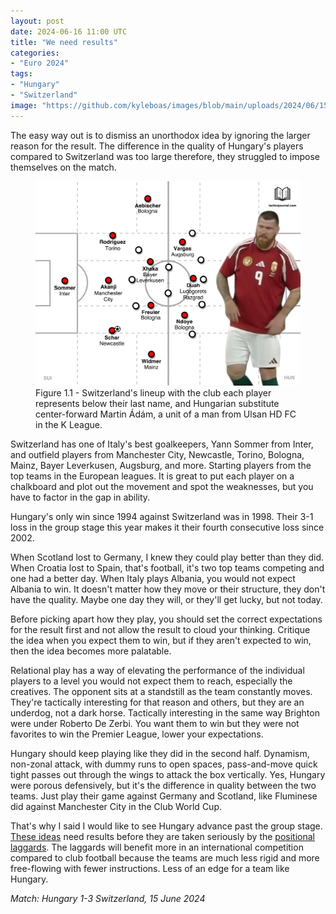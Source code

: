 ```yaml
---
layout: post
date: 2024-06-16 11:00 UTC
title: "We need results"
categories:
- "Euro 2024"
tags:
- "Hungary"
- "Switzerland"
image: "https://github.com/kyleboas/images/blob/main/uploads/2024/06/15/Image-15Jun2024_17:59:29.png?raw=true"
---
```


The easy way out is to dismiss an unorthodox idea by ignoring the larger reason for the result. The difference in the quality of Hungary's players compared to Switzerland was too large therefore, they struggled to impose themselves on the match. 

<!---more--->

<figure>
    <img src="https://github.com/kyleboas/images/blob/main/uploads/2024/06/15/Image-15Jun2024_17:59:29.png?raw=true">
    <figcaption>Figure 1.1 - Switzerland's lineup with the club each player represents below their last name, and Hungarian substitute center-forward Martin Ádám, a unit of a man from Ulsan HD FC in the K League.</figcaption>
</figure>

Switzerland has one of Italy's best goalkeepers, Yann Sommer from Inter, and outfield players from Manchester City, Newcastle, Torino, Bologna, Mainz, Bayer Leverkusen, Augsburg, and more. Starting players from the top teams in the European leagues. It is great to put each player on a chalkboard and plot out the movement and spot the weaknesses, but you have to factor in the gap in ability. 

Hungary's only win since 1994 against Switzerland was in 1998. Their 3-1 loss in the group stage this year makes it their fourth consecutive loss since 2002.

When Scotland lost to Germany, I knew they could play better than they did. When Croatia lost to Spain, that's football, it's two top teams competing and one had a better day. When Italy plays Albania, you would not expect Albania to win. It doesn't matter how they move or their structure, they don't have the quality. Maybe one day they will, or they'll get lucky, but not today.

Before picking apart how they play, you should set the correct expectations for the result first and not allow the result to cloud your thinking. Critique the idea when you expect them to win, but if they aren't expected to win, then the idea becomes more palatable.

Relational play has a way of elevating the performance of the individual players to a level you would not expect them to reach, especially the creatives. The opponent sits at a standstill as the team constantly moves. They're tactically interesting for that reason and others, but they are an underdog, not a dark horse. Tactically interesting in the same way Brighton were under Roberto De Zerbi. You want them to win but they were not favorites to win the Premier League, lower your expectations.

Hungary should keep playing like they did in the second half. Dynamism, non-zonal attack, with dummy runs to open spaces, pass-and-move quick tight passes out through the wings to attack the box vertically. Yes, Hungary were porous defensively, but it's the difference in quality between the two teams. Just play their game against Germany and Scotland, like Fluminese did against Manchester City in the Club World Cup. 

That's why I said I would like to see Hungary advance past the group stage. [These ideas](https://tacticsjournal.com/2024/06/14/hungary-brazil-and-culture-in-tactics/) need results before they are taken seriously by the [positional laggards](https://tacticsjournal.com/2024/05/29/positional-laggards/). The laggards will benefit more in an international competition compared to club football because the teams are much less rigid and more free-flowing with fewer instructions. Less of an edge for a team like Hungary.

*Match: Hungary 1-3 Switzerland, 15 June 2024*